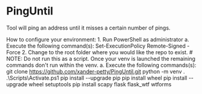 # PingUntil
Tool will ping an address until it misses a certain number of pings.

How to configure your environment:
    1. Run PowerShell as administrator
        a. Execute the following command(s):
            Set-ExecutionPolicy Remote-Signed -Force 
    2. Change to the root folder where you would like the repo to exist.
        # NOTE: Do not run this as a script. Once your venv is launched the remaining commands don't run within the venv. 
        a. Execute the following commands(s):
            git clone https://github.com/xander-petty/PingUntil.git
            python -m venv .
            .\Scripts\Activate.ps1
            pip install --upgrade pip 
            pip install wheel 
            pip install --upgrade wheel setuptools 
            pip install scapy flask flask_wtf wtforms
